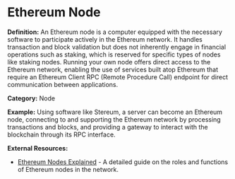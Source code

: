 # Ethereum Node

**Definition:** An Ethereum node is a computer equipped with the necessary software to participate actively in the Ethereum network. It handles transaction and block validation but does not inherently engage in financial operations such as staking, which is reserved for specific types of nodes like staking nodes. Running your own node offers direct access to the Ethereum network, enabling the use of services built atop Ethereum that require an Ethereum Client RPC (Remote Procedure Call) endpoint for direct communication between applications.

**Category:** Node

**Example:** Using software like Stereum, a server can become an Ethereum node, connecting to and supporting the Ethereum network by processing transactions and blocks, and providing a gateway to interact with the blockchain through its RPC interface.

**External Resources:**
- [Ethereum Nodes Explained](https://ethereum.org/en/nodes/) - A detailed guide on the roles and functions of Ethereum nodes in the network.
